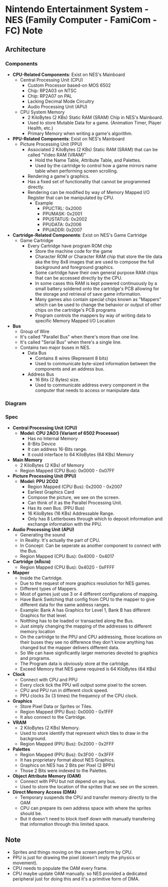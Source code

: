 # Nintendo Entertainment System - NES (Family Computer - FamiCom - FC) Note

## Architecture

### Components

- **CPU-Related Components**: Exist on NES's Mainboard
  - Central Processing Unit (CPU)
    - Custom Processor based-on MOS 6502
    - Chip: RP2A03 on NTSC
    - Chip: RP2A07 on PAL
    - Lacking Decimal Mode Circuitry
    - Audio Processing Unit (APU)
  - CPU System Memory
    - 2 KiloBytes (2 KBs) Static RAM (SRAM) Chip in NES's Mainboard.
    - Used to store Mutable Data for a game. (Animation Timer, Player Health, etc.)
    - Primary Memory when writing a game's algorithm.
- **PPU-Related Components**: Exist on NES's Mainboard
  - Picture Processing Unit (PPU)
    - Associated 2 KiloBytes (2 KBs) Static RAM (SRAM) that can be called "Video RAM (VRAM)"
      - Hold the Name Table, Attribute Table, and Palettes.
      - Used by the cartridge to control how a game mirrors name table when performing screen scrolling.
    - Rendering a game's graphics.
    - Has a fixed set of functionality that cannot be programmed directly.
    - Rendering can be modified by way of Memory Mapped I/O Register that can be manipulated by CPU.
      - Example
        - PPUCTRL: 0x2000
        - PPUMASK: 0x2001
        - PPUSTATUS: 0x2002
        - PPUDATA: 0x2006
        - PPUADDR: 0x2007
- **Cartridge-Related Components**: Exist on NES's Game Cartridge
  - Game Cartridge
    - Every Cartridge have program ROM chip
      - Store the machine code for the game
      - Character ROM or Character RAM chip that store the tile data aka the tiny 8x8 images that are used to compose the full background and foreground graphics.
      - Some cartridge have their own general purpose RAM chips that can be accessed directly by the CPU.
      - In some cases this RAM is kept powered continuously by a small battery soldered onto the cartridge's PCB allowing for the storage and retrieval of save game information.
      - Many games also contain special chips known as "Mappers" which can be used to change the behavior or output of other chips on the cartridge's PCB programs
      - Program controls the mappers by way of writing data to specific Memory Mapped I/O Location
- **Bus**
  - Group of Wire
  - It's called "Parallel Bus" when there's more than one line.
  - It's called "Serial Bus" when there's a single line.
  - Contains two major buses in NES.
    - Data Bus
      - Contains 8 wires (Represent 8 bits)
      - Used to communicate byte-sized information between the components and an address bus.
    - Address Bus
      - 16 Bits (2 Bytes) size.
      - Used to communicate address every component in the computer that needs to access or manipulate data

### Diagram

### Spec

- **Central Processing Unit (CPU)**
  - **Model: CPU 2AO3 (Variant of 6502 Processor)**
    - Has no Internal Memory
    - 8-Bits Device
    - It can address 16-Bits range.
    - It could interface to 64 KiloBytes (64 KBs) Memory
- **Main Memory**
  - 2 KiloBytes (2 KBs) of Memory
  - Region Mapped (CPU Bus): 0x0000 - 0x07FF
- **Picture Processing Unit (PPU)**
  - **Model: PPU 2CO2**
    - Region Mapped (CPU Bus): 0x2000 - 0x2007
    - Earliest Graphics Card
    - Compose the picture, we see on the screen.
    - Can think of it as the Parallel Processing Unit.
    - Has its own Bus. (PPU Bus)
    - 16 KiloBytes (16 KBs) Addressable Range.
    - Only has 8 Letterboxes through which to deposit information and exchange information with the PPU.
- **Audio Processing Unit (APU)**
  - Generating the sound
  - In Reality: It's actually the part of CPU.
  - In Concept: Can be seperate as another component to connect with the Bus.
  - Region Mapped (CPU Bus): 0x4000 - 0x4017
- **Cartridge (ตลับเกม)**
  - Region Mapped (CPU Bus): 0x4020 - 0xFFFF
- **Mapper**
  - Inside the Cartridge.
  - Due to the request of more graphics resolution for NES games.
  - Different types of Mappers.
  - Most of games just use 3 or 4 different configurations of mapping.
  - Have Bank Switching that config from CPU to the mapper to give different data for the same address ranges.
  - Example: Bank A has Graphics for Level 1, Bank B has different Graphics for that level.
  - Notthing has to be loaded or transacted along the Bus.
  - Just simply changing the mapping of the addresses to different memory location
  - On the cartridge to the PPU and CPU addressing, those locations on their buses they see no difference they don't know anything has changed but the mapper delivers different data.
  - So We can have significantly larger memories devoted to graphics and programs.
  - The Program data is obviously store at the cartridge.
  - Exceed Memory that NES game required is 64 KiloBytes (64 KBs)
- **Clock**
  - Connect with CPU and PPU
  - Every clock tick the PPU will output some pixel to the screen.
  - CPU and PPU run in different clock speed.
  - PPU clocks 3x (3 times) the frequency of the CPU clock.
- **Graphics**
  - Store Pixel Data or Sprites or Tiles.
  - Region Mapped (PPU Bus): 0x0000 - 0x1FFF
  - It also connect to the Cartridge.
- **VRAM**
  - 2 KiloBytes (2 KBs) Memory.
  - Used to store identify that represent which tiles to draw in the background.
  - Region Mapped (PPU Bus): 0x2000 - 0x2FFF
- **Palettes**
  - Region Mapped (PPU Bus): 0x3F00 - 0x3FFF
  - It has proprietary format about NES Graphics.
  - Graphics on NES has 2 Bits per Pixel (2 BPPs)
  - Those 2 Bits were indexed to the Palettes.
- **Object Attribute Memory (OAM)**
  - Connect with PPU but not depend on any bus.
  - Used to store the location of the sprites that we see on the screen.
- **Direct Memory Access (DMA)**
  - Temporary suspends the CPU and transfer memory directly to the OAM
  - CPU can prepare its own address space with where the sprites should be.
  - But it doesn't need to block itself down with manually transfering that information through this
  limited space.

## Note

- Sprites and things moving on the screen perform by CPU.
- PPU is just for drawing the pixel (doesn't imply the physics or movement).
- CPU needs to populate the OAM every frame.
- CPU maybe update OAM manually. so NES provided a dedicated peripheral just for doing this and
it's a primitive form of DMA.
